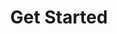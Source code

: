 ---
title: Get Started
weight: 12
description: >-
  In this section, you will find details to instal and configure Charles. 
---